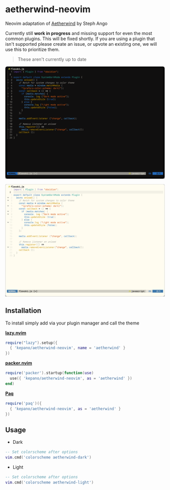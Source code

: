 # aetherwind-neovim
Neovim adaptation of [Aetherwind](stephango.com/aetherwind) by Steph Ango

Currently still **work in progress** and missing support for even the most
common plugins. This will be fixed shortly. If you are using a plugin that
isn't supported please create an issue, or upvote an existing one, we will use
this to prioritize them.

> These aren't currently up to date

![Aetherwind Dark for Neovim](screenshots/aetherwind-neovim-dark.png)

![Aetherwind Light for Neovim](screenshots/aetherwind-neovim-light.png)


## Installation
To install simply add via your plugin manager and call the theme

**[lazy.nvim](https://github.com/folke/lazy.nvim)**

```lua
require("lazy").setup({
  { 'kepano/aetherwind-neovim', name = 'aetherwind' }
})
```

**[packer.nvim](https://github.com/wbthomason/packer.nvim)**

```lua
require('packer').startup(function(use)
  use({ 'kepano/aetherwind-neovim', as = 'aetherwind' })
end)
```

**[Paq](https://github.com/savq/paq-nvim)**

```lua
require('paq')({
  { 'kepano/aetherwind-neovim', as = 'aetherwind' }
})
```

## Usage

* Dark

```lua
-- Set colorscheme after options
vim.cmd('colorscheme aetherwind-dark')
```

* Light

```lua
-- Set colorscheme after options
vim.cmd('colorscheme aetherwind-light')
```

